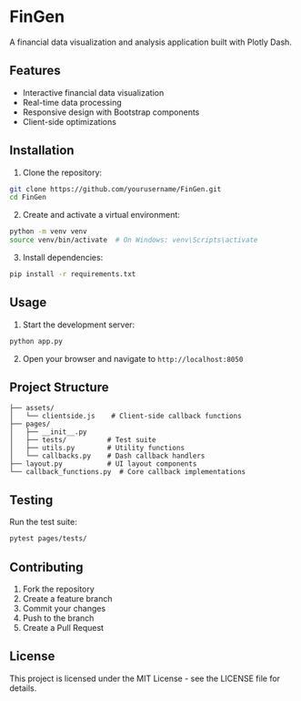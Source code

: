 # FinGen

A financial data visualization and analysis application built with Plotly Dash.

## Features

- Interactive financial data visualization
- Real-time data processing
- Responsive design with Bootstrap components
- Client-side optimizations

## Installation

1. Clone the repository:
```bash
git clone https://github.com/yourusername/FinGen.git
cd FinGen
```

2. Create and activate a virtual environment:
```bash
python -m venv venv
source venv/bin/activate  # On Windows: venv\Scripts\activate
```

3. Install dependencies:
```bash
pip install -r requirements.txt
```

## Usage

1. Start the development server:
```bash
python app.py
```

2. Open your browser and navigate to `http://localhost:8050`

## Project Structure

```
├── assets/
│   └── clientside.js    # Client-side callback functions
├── pages/
│   ├── __init__.py
│   ├── tests/          # Test suite
│   ├── utils.py        # Utility functions
│   └── callbacks.py    # Dash callback handlers
├── layout.py           # UI layout components
└── callback_functions.py  # Core callback implementations
```

## Testing

Run the test suite:
```bash
pytest pages/tests/
```

## Contributing

1. Fork the repository
2. Create a feature branch
3. Commit your changes
4. Push to the branch
5. Create a Pull Request

## License

This project is licensed under the MIT License - see the LICENSE file for details. 